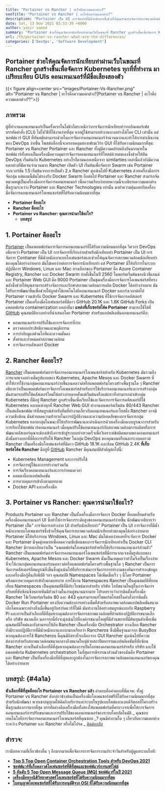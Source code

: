 ```yaml
---
title: "Portainer vs Rancher | อะไรคือความแตกต่าง?" 
seoTitle: "Portainer vs Rancher | อะไรคือความแตกต่าง?" 
description: "Portainer เป็น UI การจัดการที่มีน้ำหนักเบาซึ่งช่วยให้คุณสามารถจัดการสภาพแวดล้อมที่แตกต่างกันของคุณได้อย่างง่ายดายในขณะที่ Rancher ถูกสร้างขึ้นเพื่อจัดการ Kubernetes ทุกที่ที่ทำงาน" 
date: Sat, 13 Nov 2021 03:53:39 +0000
author: yasir saeed
summary: "Portainer ช่วยให้คุณจัดการนักเทียบท่าผ่านเว็บในขณะที่ Rancher ถูกสร้างขึ้นเพื่อจัดการ Kubernetes ทุกที่ที่ทำงาน มาเปรียบเทียบ GUIs คอนเทนเนอร์ที่มีชื่อเสียงสองตัว" 
url: /th/portainer-vs-rancher-what-are-the-differences/
categories: ['DevOps', 'Software Development']
---
```


## Portainer ช่วยให้คุณจัดการนักเทียบท่าผ่านเว็บในขณะที่ Rancher ถูกสร้างขึ้นเพื่อจัดการ Kubernetes ทุกที่ที่ทำงาน มาเปรียบเทียบ GUIs คอนเทนเนอร์ที่มีชื่อเสียงสองตัว

{{< figure align=center src="images/Portainer-Vs-Rancher.png" alt="Portainer vs Rancher | อะไรคือความแตกต่าง?|Portainer vs Rancher | อะไรคือความแตกต่าง??">}}


## ภาพรวม
ผู้ที่ทำงานคอนเทนเนอร์เป็นครั้งแรกในไม่ช้าก็ตระหนักว่าการจัดการนักเทียบท่าจากอินเตอร์เฟสบรรทัดคำสั่ง (CLI) ไม่ใช่วิธีที่ใช้งานง่ายที่สุด หากผู้ใช้สามารถทำงานบางอย่างได้โดย CLI เท่านั้น แต่ซอฟต์แวร์ GUI ที่ทันสมัยสามารถช่วยในการจัดการคอนเทนเนอร์จำนวนมากและทำให้การดำเนินงานของ DevOps ง่ายขึ้น โพสต์บล็อกนี้จะครอบคลุมสองเฟรมเวิร์ก GUI ที่ได้รับความนิยมมากที่สุด: Portainer vs Rancher
Portainer และ Rancher ทั้งคู่มีความคล้ายคลึงกันมากมายในซอฟต์แวร์ทั้งสองเป็นเครื่องมือควบคุมการจัดการคอนเทนเนอร์ที่โฮสต์ด้วยตนเองซึ่งช่วยให้ทีม DevOps เริ่มต้นกับ Kubernetes อย่างไรก็ตามนอกเหนือจาก similarties เหล่านี้แล้วยังมีความแตกต่างที่ชัดเจนจำนวนมาก Rancher เปิดตัว UI เริ่มต้นเพื่อจัดการ Swarm เช่น Portainer จากเวอร์ชัน 1.5 เริ่มต้นจากการเปิดตัว 2.x Rancher มุ่งเน้นไปที่ Kubernetes ด้วยเครื่องมือการจัดกลุ่ม แต่ตอนนี้มันไม่รองรับ Docker Swarm อีกต่อไป
Portainer และ Rancher สามารถจัดหมวดหมู่เป็นเครื่องมือการจัดการคอนเทนเนอร์ เพื่อความเรียบง่ายบทความนี้จะอธิบายความแตกต่างพื้นฐานระหว่าง Portainer และ Rancher Technologies เท่านั้น มาทำความคุ้นเคยกับเครื่องมือจัดการคอนเทนเนอร์โอเพนซอร์สที่ได้รับความนิยมมากที่สุด
* **Portainer คืออะไร** 
* **Rancher คืออะไร** 
* **Portainer vs Rancher: คุณควรนำมาใช้อะไร?** 
  * **บทสรุป** 

## **1. Portainer คืออะไร** 
[Portainer][1] เป็นแพลตฟอร์มการจัดการคอนเทนเนอร์ที่ได้รับความนิยมมากที่สุด วิศวกร DevOps อธิบายว่า Portainer เป็น UI การจัดการที่เรียบง่ายสำหรับนักเทียบท่า Portainer เป็น UI การจัดการ Contianer ที่มีน้ำหนักเบาแบบโอเพ่นซอร์สและช่วยให้คุณจัดการสภาพแวดล้อมนักเทียบท่าของคุณได้อย่างง่ายดาย มันไม่เคยง่ายต่อการจัดการนักเทียบท่า แต่ Portainer มีให้บริการในระบบปฏิบัติการ Windows, Linux และ Mac ทางเลือกของ Portainer คือ Azure Container Registry, Rancher และ Docker Swarm ก่อตั้งขึ้นในปี 2560 ในพอร์ตเริ่มต้นของนิวซีแลนด์และ Portainer Web GUI คือ 9000
Portainer เป็นชุดเครื่องมือการจัดการโอเพนซอร์สที่ทรงพลังซึ่งช่วยให้คุณสามารถสร้างจัดการและรักษาสภาพแวดล้อมการผลิต Docker ได้อย่างง่ายดาย มันได้รับการพัฒนาขึ้นเพื่อช่วยให้ลูกค้าใช้เทคโนโลยีคอนเทนเนอร์ Docker และเร่งเวลาต่อไป Portainer รวมเข้ากับ Docker Swarm และ Kubernetes ที่ใช้การจัดการคลัสเตอร์ Portainer เป็นเครื่องมือโอเพ่นซอร์สที่มีดาว GitHub 20.1K และ 1.8K GitHub Forks เปิดแพลตฟอร์ม containerization แหล่งที่มา **แหล่งที่เก็บซอร์สโค้ด Portainer** สามารถใช้ได้ที่ [GitHub][2] คุณสมบัติบางอย่างที่นำเสนอโดย Portainer สำหรับแอปพลิเคชันคอนเทนเนอร์คือ:
  * คอนเทนเนอร์การปรับใช้และการจัดการที่ง่าย
  * ตรวจสอบประสิทธิภาพและพฤติกรรม
  * การกำกับดูแลด้านไอทีและความมั่นคง
  * ตั้งค่าและกำหนดค่าสภาพแวดล้อม
  * การจัดการคลัสเตอร์ Docker

## 2. Rancher คืออะไร?
[Rancher][3] เป็นแพลตฟอร์มการจัดการคอนเทนเนอร์โอเพนซอร์สสำหรับ Kubernetes มันรวมถึงการแจกแจงอย่างเต็มรูปแบบของ Kubernetes, Apache Mesos และ Docker Swarm ที่ทำให้การใช้งานกลุ่มคอนเทนเนอร์ง่ายขึ้นบนคลาวด์หรือแพลตฟอร์มโครงสร้างพื้นฐานใด ๆ Rancher อธิบายว่าเป็นแพลตฟอร์มการจัดการโอเพนซอร์สสำหรับการใช้บริการคอนเทนเนอร์และการสร้างกลุ่ม มันสามารถปรับใช้คลัสเตอร์ใหม่ได้อย่างง่ายดายตั้งแต่เริ่มต้นหรือแม้กระทั่งสามารถนำเข้ากลุ่ม Kubernetes ที่มีอยู่ Rancher ถูกสร้างขึ้นเพื่อเรียกใช้และจัดการการจัดการคลัสเตอร์ที่ใช้ Kubernetes หลายแห่งทุกที่ Rancher Web GUI ทำงานบนพอร์ตเริ่มต้น 80/443
Rancher เป็นสแต็คซอฟต์แวร์ที่สมบูรณ์สำหรับทีมที่ทำงานเกี่ยวกับคอนเทนเนอร์และโฮสติ้ง Rancher อาจมีความซับซ้อน มันช่วยลดความท้าทายในการปฏิบัติงานและความปลอดภัยของการจัดการกลุ่ม Kubernetes หลายกลุ่มในขณะที่ให้บริการพัฒนาและดำเนินการด้วยเครื่องมือแบบบูรณาการสำหรับการเรียกใช้ซอฟต์แวร์คอนเทนเนอร์ เมื่อคุณปรับใช้คอนเทนเนอร์กับสภาพแวดล้อมการผลิตหรือการพัฒนาคลัสเตอร์คุณจะต้องเข้าถึงการเข้าสู่ระบบอย่างรวดเร็วเพื่อวิเคราะห์ข้อผิดพลาดของคอนเทนเนอร์ ดังนั้นทางออกที่ดีคือการปรับใช้ Rancher ในกลุ่ม DevOps ของคุณบนหรือนอกระบบคลาวด์ Rancher เป็นเครื่องมือโอเพ่นซอร์สที่มีดาว GitHub 18.1K และส้อม GitHub 2.4K **ที่เก็บซอร์สโค้ด Rancher** มีอยู่ที่ [GitHub][4] Rancher มีคุณสมบัติสำคัญต่อไปนี้:
  * Kubernetes Management และการปรับใช้
  * การจัดการผู้ใช้และการทำงานร่วมกัน
  * การจัดเรียงคอนเทนเนอร์และการกำหนดเวลา
  * แคตตาล็อกแอปพลิเคชัน
  * การควบคุมการเข้าถึงตามบทบาท
  * Docker API และเครื่องมือ

## 3. Portainer vs Rancher: คุณควรนำมาใช้อะไร?
Products Portainer และ Rancher เป็นทั้งเครื่องมือการจัดการ Docker ที่ยอดเยี่ยมสำหรับเครื่องมือคอนเทนเนอร์ UI ซึ่งทำให้การจัดการระดับสูงของคอนเทนเนอร์ง่ายขึ้น
นักพัฒนาอธิบายว่า Portainer เป็น“ การจัดการอย่างง่าย UI สำหรับนักเทียบท่า” Portainer เป็น UI การจัดการที่มีน้ำหนักเบาแบบโอเพนซอร์ซซึ่งช่วยให้คุณจัดการสภาพแวดล้อมนักเทียบท่าของคุณได้อย่างง่ายดาย Portainer มีให้บริการบน Windows, Linux และ Mac มันไม่เคยง่ายเลยที่จะจัดการ Docker และ Portainer มีจุดมุ่งหมายเพื่อลดความซับซ้อนของการจัดการนักเทียบท่าเป็น Docker CLI
Rancher มีรายละเอียดว่าเป็น "แพลตฟอร์มโอเพนซอร์สสำหรับใช้บริการคอนเทนเนอร์ส่วนตัว" Rancher เป็นแพลตฟอร์มการจัดการคอนเทนเนอร์โอเพนซอร์สที่มีการแจกแจงเต็มรูปแบบของ Kubernetes, Apache Mesos และ Docker Swarm นั่นเป็นเหตุผลว่าทำไมจึงเป็นเรื่องง่ายที่จะใช้งานกลุ่มคอนเทนเนอร์บนคลาวด์หรือแพลตฟอร์มโครงสร้างพื้นฐานใด ๆ Rancher เป็นการจัดการคลัสเตอร์ที่สมบูรณ์ยิ่งขึ้นซึ่งมุ่งเน้นไปที่บริการเช่นการจัดการการทำงานของทีมการสำรองข้อมูลและเครื่องมือกู้คืนภัยพิบัติ ฯลฯ
คุณสมบัติ Namespaces ได้เพิ่มเมื่อเร็ว ๆ นี้โดย Portainer พร้อมการควบคุมการเข้าถึงตามบทบาท การใช้งาน Namespaces Rancher เป็นคุณสมบัติที่ยอดเยี่ยม Namespaces เป็นคุณสมบัติที่มีประโยชน์มากสำหรับ บริษัท ไอทีขนาดใหญ่ในการจัดการบริบทที่ซับซ้อนซึ่งหลายทีมมีส่วนร่วมในงานคู่ขนานมากมาย โปรดทราบว่าการติดตั้งเครื่องมือ Rancher ใช้เว็บพอร์ตเริ่มต้น 80 และ 443 คุณสามารถแก้ไขพอร์ตโฮสต์ในคำสั่งการติดตั้ง Docker Run
Portainer ตรงกับความต้องการอย่างเต็มที่สำหรับสภาพแวดล้อมแอปพลิเคชันขนาดเล็กโดยเฉพาะอย่างยิ่งเมื่อขึ้นอยู่กับฮาร์ดแวร์ที่ไม่ดี มันทำงานได้อย่างสมบูรณ์แบบกับ Raspberry Pi และอาจเป็นตัวเลือกที่ดีที่สุดหากคุณต้องการจัดการสภาพแวดล้อมที่บ้านห้องปฏิบัติการขนาดเล็กหรือ บริษัท ขนาดเล็ก นอกจากนี้ยังจะมุ่งเน้นไปที่องค์กรขนาดใหญ่ที่มีส่วนขยายที่มีต้นทุนต่ำเพื่อเพิ่มคุณสมบัติใหม่และยังสามารถใช้กับ Rancher เป็นเครื่องมือ Orchestrator ทางเลือก Rancher ยังมีระบบปฏิบัติการที่มีน้ำหนักเบาและเบามากเรียกว่า Rancheros ซึ่งมีพื้นฐานมาจาก BusyBox หากคุณต้องการใช้ Rancheros นี้คุณมีอิสระที่จะเลือกจาก GUI Rancher มุ่งเน้นไปที่ความต้องการสำหรับสภาพแวดล้อมขนาดกลางถึงขนาดใหญ่ด้วยสถาปัตยกรรมแอปพลิเคชันที่ซับซ้อน Rancher อาจเป็นตัวเลือกที่ดีที่สุดหากคุณต้องการเปิดโลกของคอนเทนเนอร์สำหรับ บริษัท และใช้แพลตฟอร์ม Kubernetes orchestration
ในที่สุดการพิจารณาส่วนตัวของฉันคือ Portainer และ Rancher เป็นทั้งเครื่องมือที่ดีที่สุดและถูกต้องในการจัดการสภาพแวดล้อมคอนเทนเนอร์ของคุณได้อย่างง่ายดาย

## บทสรุป: {#4a1a}

**ตัวเลือกที่ดีที่สุดคืออะไร Portainer vs Rancher แล้ว** คำตอบคือคำตอบที่ชัดเจน: ทั้งคู่ Portainer vs Rancher ดังกล่าวข้างต้นเป็นเครื่องมือโอเพนซอร์สฟรีที่ได้รับความนิยมมากที่สุดสำหรับนักพัฒนา พวกเขาอนุญาตให้คิดถึงบริการและระบบในรูปแบบใหม่และแบบดิจิตอลที่โครงสร้างพื้นฐานต้องการมากที่สุด บรรทัดล่างคือเครื่องมือทั้งสองให้แพลตฟอร์มที่ครบวงจรเพื่อให้การจัดการคอนเทนเนอร์การปรับขนาดและการปรับใช้ของคอนเทนเนอร์ของระบบโดยอัตโนมัติ
_ คุณชอบเทคโนโลยีการจัดการคอนเทนเนอร์โอเพนซอร์สที่คุณชอบ _? คุณมีคำถามใด ๆ เกี่ยวกับความแตกต่างระหว่าง Portainer และ Rancher หรือไม่โปรด _ [ติดต่อกลับ][5]

## สำรวจ:
เรามีบทความที่เกี่ยวข้องอื่น ๆ อีกมากมายเพื่อจัดการการจัดการงานประจำวันสำหรับผู้ดูแลระบบไอที:
* **[Top 5 Top Open Container Orchestration Tools สำหรับ DevOps 2021][6]** 
* **[ซอฟต์แวร์ที่เก็บคลาวด์โอเพ่นซอร์สที่ดีที่สุดและซอฟต์แวร์การแชร์ไฟล์][7]** 
* **[5 อันดับ 5 Top Open Message Queue (MQ) ซอฟต์แวร์ในปี 2021][8]** 
* **[เครื่องมือทางนิติวิทยาศาสตร์โอเพนซอร์สที่ได้รับความนิยมมากที่สุด][9]** 
* **[ใบอนุญาตโอเพนซอร์สที่ได้รับการอนุมัติจาก OSI ที่ได้รับความนิยมมากที่สุด][10]** 



[1]: https://www.portainer.io/
[2]: https://github.com/portainer/portainer
[3]: https://rancher.com/
[4]: https://github.com/rancher/rancher
[5]: mailto:yasir.saeed@aspose.com
[6]: https://blog.containerize.com/devops/top-5-open-source-container-orchestration-tools-for-devops-in-2021/
[7]: https://products.containerize.com/backup-and-sync/
[8]: https://blog.containerize.com/message-queue-software/top-5-open-source-message-queue-software-in-2021/
[9]: https://blog.containerize.com/digital-forensic-tools/top-5-open-source-digital-forensic-tools-in-2021/
[10]: https://blog.containerize.com/licenses-standards/top-5-most-popular-osi-approved-open-source-licenses-of-2021/
